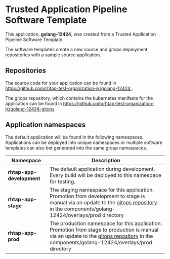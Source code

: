 # Trusted Application Pipeline Software Template

This application, **golang-12424**, was created from a Trusted Application Pipeline Software Template.

The software templates create a new source and gitops deployment repositories with a sample source application. 

## Repositories

The source code for your application can be found in [https://github.com/rhtap-test-organization-jk/golang-12424 ](https://github.com/rhtap-test-organization-jk/golang-12424 ).
 
The gitops repository, which contains the kubernetes manifests for the application can be found in 
[https://github.com/rhtap-test-organization-jk/golang-12424-gitops ](https://github.com/rhtap-test-organization-jk/golang-12424-gitops ) 

## Application namespaces 

The default application will be found in the following namespaces. Applications can be deployed into unique namespaces or multiple software templates can also bet generated into the same group namespaces.  

|  Namespace   |  Description   |  
| -------- | -------- |   
| **rhtap-app-development** | The default application during development. Every build will be deployed to this namespace for testing. | 
| **rhtap-app-stage** | The staging namespace for this application. Promotion from development to stage is manual via an update to the [gitops repository](https://github.com/rhtap-test-organization-jk/golang-12424-gitops ) in the components/golang-12424/overlays/prod directory |  
| **rhtap-app-prod** | The production namespace for this application. Promotion from stage to production is manual via an update to the [gitops repository](https://github.com/rhtap-test-organization-jk/golang-12424-gitops ) in the components/golang-12424/overlays/prod directory | 